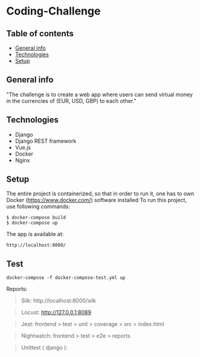 # Coding-Challenge

## Table of contents
* [General info](#general-info)
* [Technologies](#technologies)
* [Setup](#setup)

## General info
"The challenge is to create a web app where users can send virtual money in the currencies of (EUR, USD, GBP) to each other."
	
## Technologies
* Django
* Django REST framework
* Vue.js
* Docker
* Nginx
	
## Setup
The entire project is containerized, so that in order to run it, 
one has to own Docker (https://www.docker.com/) software installed
To run this project, use following commands:

```
$ docker-compose build
$ docker-compose up 
```

The app is available at: 

```
http://localhost:8000/
```


## Test
```
docker-compose -f docker-compose-test.yml up
```

Reports:

  >Silk: http://localhost:8000/silk
  
  >Locust:
  http://127.0.0.1:8089
  
  >Jest:
  frontend > test > unit > coverage > src > index.html
  
  >Nightwatch:
  frontend > test > e2e > reports
  
  >Unittest ( django ):  

